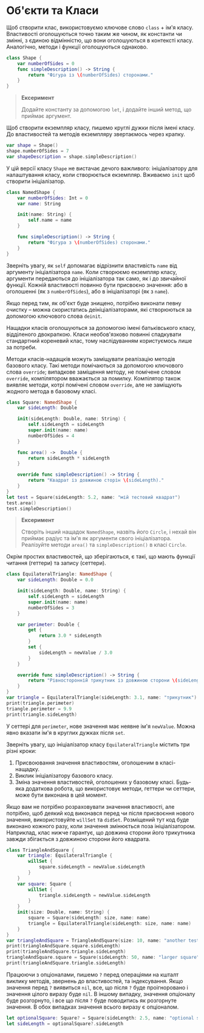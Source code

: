 # Об'єкти та Класи

Щоб створити клас, використовуємо ключове слово `class` + ім'я класу. Властивості оголошуються точно таким же чином, як константи чи змінні, з єдиною відмінністю, що вони оголошуються в контексті класу. Аналогічно, методи і функції оголошуються однаково.

```swift
class Shape {
    var numberOfSides = 0
    func simpleDescription() -> String {
        return "Фігура із \(numberOfSides) сторонами."
    }
}
```

> **Ексеримент**
>
> Додайте константу за допомогою `let`, і додайте інший метод, що приймає аргумент.

Щоб створити екземпляр класу, пишемо круглі дужки після імені класу. До властивостей та методів екземпляру звертаємось через крапку.

```swift
var shape = Shape()
shape.numberOfSides = 7
var shapeDescription = shape.simpleDescription()
```

У цій версії класу `Shape` не вистачає дечого важливого: ініціалізатору для налаштування класу, коли створюється екземпляр. Вживаємо `init` щоб створити ініціалізатор.

```swift
class NamedShape {
    var numberOfSides: Int = 0
    var name: String

    init(name: String) {
        self.name = name
    }

    func simpleDescription() -> String {
        return "Фігура з \(numberOfSides) сторонами."
    }
}
```

Зверніть увагу, як `self` допомагає відрізнити властивість `name` від аргументу ініціалізатора `name`. Коли створюємо екземпляр класу, аргументи передаються до ініціалізатора так само, як і до звичайної функції. Кожній властивості повинно бути присвоєно значення: або в оголошенні \(як з `numberOfSides`\), або в ініціалізаторі \(як з `name`\).

Якщо перед тим, як об'єкт буде знищено, потрібно виконати певну очистку – можна скористатись деініціалізаторами, які створюються за допомогою ключового слова `deinit`.

Нащадки класів оголошуються за допомогою імені батьківського класу, відділеного двокрапкою. Класи необов'язково повинні спадкувати стандартний кореневий клас, тому наслідуванням користуємось лише за потреби.

Методи класів-надащків можуть заміщувати реалізацію методів базового класу. Такі методи помічаються за допомогою ключового слова `override`; випадкове заміщення методу, не помічене словом `override`, компілятором вважається за помилку. Компілятор також виявляє методи, котрі помічені словом `override`, але не заміщують жодного метода в базовому класі.

```swift
class Square: NamedShape {
    var sideLength: Double

    init(sideLength: Double, name: String) {
        self.sideLength = sideLength
        super.init(name: name)
        numberOfSides = 4
    }

    func area() ->  Double {
        return sideLength * sideLength
    }

    override func simpleDescription() -> String {
        return "Квадрат із довжиною сторін \(sideLength)."
    }
}
let test = Square(sideLength: 5.2, name: "мій тестовий квадрат")
test.area()
test.simpleDescription()
```

> **Ексеримент**
>
> Створіть інший нащадок `NamedShape`, назвіть його `Circle`, і нехай він приймає радіус та ім'я як аргументи свого ініціалізатора. Реалізуйте методи `area()` та `simpleDescription()` в класі `Circle`.

Окрім простих властивостей, що зберігаються, є такі, що мають функції читання \(геттери\) та запису \(сеттери\).

```swift
class EquilateralTriangle: NamedShape {
    var sideLength: Double = 0.0

    init(sideLength: Double, name: String) {
        self.sideLength = sideLength
        super.init(name: name)
        numberOfSides = 3
    }

    var perimeter: Double {
        get {
            return 3.0 * sideLength
        }
        set {
            sideLength = newValue / 3.0
        }
    }

    override func simpleDescription() -> String {
        return "Рівносторонній трикутник із довжиною сторони \(sideLength)."
    }
}
var triangle = EquilateralTriangle(sideLength: 3.1, name: "трикутник")
print(triangle.perimeter)
triangle.perimeter = 9.9
print(triangle.sideLength)
```

У сеттері для `perimeter`, нове значення має неявне ім'я `newValue`. Можна явно вказати ім'я в круглих дужках після `set`.

Зверніть увагу, що ініціалізатор класу `EquilateralTriangle` містить три різні кроки:

1. Присвоювання значення властивостям, оголошеним в класі-нащадку.
2. Виклик ініціалізатору базового класу.
3. Зміна значення властивостей, оголошених у базовому класі. Будь-яка додаткова робота, що використовує методи, геттери чи сеттери, може бути виконана в цей момент.

Якщо вам не потрібно розраховувати значення властивості, але потрібно, щоб деякий код виконався перед чи після присвоєння нового значення, використовуйте `willSet` та `didSet`. Розміщений тут код буде виконано кожного разу, коли значення змінюється поза ініціалізатором. Наприклад, клас нижче гарантує, що довжина сторони його трикутника завжди збігається з довжиною сторони його квадрата.

```swift
class TriangleAndSquare {
    var triangle: EquilateralTriangle {
        willSet {
            square.sideLength = newValue.sideLength
        }
    }
    var square: Square {
        willSet {
            triangle.sideLength = newValue.sideLength
        }
    }
    init(size: Double, name: String) {
        square = Square(sideLength: size, name: name)
        triangle = EquilateralTriangle(sideLength: size, name: name)
    }
}
var triangleAndSquare = TriangleAndSquare(size: 10, name: "another test shape")
print(triangleAndSquare.square.sideLength)
print(triangleAndSquare.triangle.sideLength)
triangleAndSquare.square = Square(sideLength: 50, name: "larger square")
print(triangleAndSquare.triangle.sideLength)
```

Працюючи з опціоналами, пишемо `?` перед операціями на кшталт виклику методів, звернень до властивостей, та індексування. Якщо значення перед `?` виявиться `nil`, все, що після `?` буде проігноровано і значення цілого виразу буде `nil`. В іншому випадку, значення опціоналу буде розгорнуто, і все що після `?` буде поводитись як розгорнуте значення. В обох випадках значення всього виразу є опціоналом.

```swift
let optionalSquare: Square? = Square(sideLength: 2.5, name: "optional square")
let sideLength = optionalSquare?.sideLength
```

